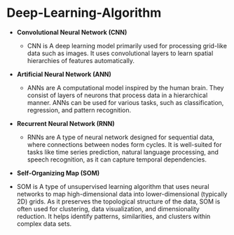 # Deep-Learning-Algorithm

- **Convolutional Neural Network (CNN)**
  - CNN is A deep learning model primarily used for processing grid-like data such as images. It uses convolutional layers to learn spatial hierarchies of features automatically.

- **Artificial Neural Network (ANN)**
  - ANNs are A computational model inspired by the human brain. They consist of layers of neurons that process data in a hierarchical manner. ANNs can be used for various tasks, such as classification, regression, and pattern recognition.

- **Recurrent Neural Network (RNN)**
  - RNNs are A type of neural network designed for sequential data, where connections between nodes form cycles. It is well-suited for tasks like time series prediction, natural language processing, and speech recognition, as it can capture temporal dependencies.

- **Self-Organizing Map (SOM)**
 - SOM is A type of unsupervised learning algorithm that uses neural networks to map high-dimensional data into lower-dimensional (typically 2D) grids. As it preserves the topological structure of the data, SOM is often used for clustering, data visualization, and dimensionality reduction. It helps identify patterns, similarities, and clusters within complex data sets.
